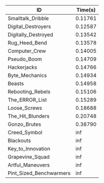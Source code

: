 |ID|Time(s)|
|-|-|
|Smalltalk_Dribble|0.11761|
|Digital_Destroyers|0.12587|
|Digitally_Destroyed|0.13542|
|Rug_Heed_Bend|0.13578|
|Computer_Crew|0.14005|
|Pseudo_Boom|0.14709|
|Hackerjacks|0.14766|
|Byte_Mechanics|0.14934|
|Beasts|0.14958|
|Rebooting_Rebels|0.15106|
|The_ERROR_List|0.15289|
|Loose_Screws|0.18688|
|The_Hit_Blunders|0.20748|
|Gonzo_Brutes|0.38790|
|Creed_Symbol|inf|
|Blackouts|inf|
|Key_to_Innovation|inf|
|Grapevine_Squad|inf|
|Artful_Maneuvers|inf|
|Pint_Sized_Benchwarmers|inf|
